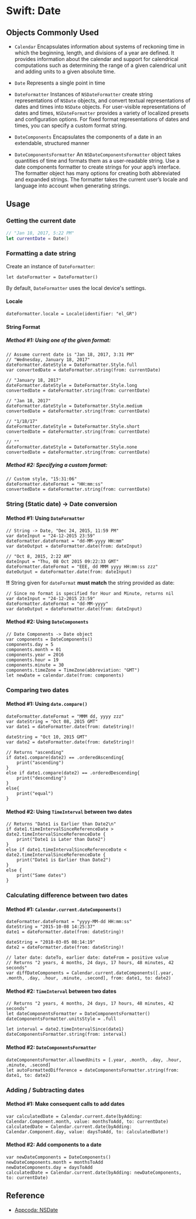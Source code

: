 # Swift: Date

## Objects Commonly Used
- `Calendar`
Encapsulates information about systems of reckoning time in which the beginning, length, and divisions of a year are defined. It provides information about the calendar and support for calendrical computations such as determining the range of a given calendrical unit and adding units to a given absolute time.

- `Date`
Represents a single point in time

- `DateFormatter`
Instances of `NSDateFormatter` create string representations of `NSDate` objects, and convert textual representations of dates and times into `NSDate` objects. For user-visible representations of dates and times, `NSDateFormatter` provides a variety of localized presets and configuration options. For fixed format representations of dates and times, you can specify a custom format string.

- `DateComponents`
Encapsulates the components of a date in an extendable, structured manner

- `DateComponentsFormatter`
An `NSDateComponentsFormatter` object takes quantities of time and formats them as a user-readable string. Use a date components formatter to create strings for your app’s interface. The formatter object has many options for creating both abbreviated and expanded strings. The formatter takes the current user’s locale and language into account when generating strings.

## Usage
### Getting the current date
```swift
// "Jan 18, 2017, 5:22 PM"
let currentDate = Date()
```

### Formatting a date string
Create an instance of `DateFormatter`:
```
let dateFormatter = DateFormatter()
```

By default, `DateFormatter` uses the local device's settings.

#### Locale
```
dateFormatter.locale = Locale(identifier: "el_GR")
```

#### String Format
##### Method #1: Using one of the given format:
```
// Assume current date is "Jan 18, 2017, 3:31 PM"
// "Wednesday, January 18, 2017"
dateFormatter.dateStyle = DateFormatter.Style.full
var convertedDate = dateFormatter.string(from: currentDate)

// "January 18, 2017"
dateFormatter.dateStyle = DateFormatter.Style.long
convertedDate = dateFormatter.string(from: currentDate)

// "Jan 18, 2017"
dateFormatter.dateStyle = DateFormatter.Style.medium
convertedDate = dateFormatter.string(from: currentDate)

// "1/18/17"
dateFormatter.dateStyle = DateFormatter.Style.short
convertedDate = dateFormatter.string(from: currentDate)

// ""
dateFormatter.dateStyle = DateFormatter.Style.none
convertedDate = dateFormatter.string(from: currentDate)
```

##### Method #2: Specifying a custom format:
```
// Custom style, "15:31:06"
dateFormatter.dateFormat = "HH:mm:ss"
convertedDate = dateFormatter.string(from: currentDate)
```

### String (Static date) -> Date conversion
#### Method #1: Using `DateFormatter`
```
// String -> Date, "Dec 24, 2015, 11:59 PM"
var dateInput = "24-12-2015 23:59"
dateFormatter.dateFormat = "dd-MM-yyyy HH:mm"
var dateOutput = dateFormatter.date(from: dateInput)

// "Oct 8, 2015, 2:22 AM"
dateInput = "Thu, 08 Oct 2015 09:22:33 GMT"
dateFormatter.dateFormat = "EEE, dd MMM yyyy HH:mm:ss zzz"
dateOutput = dateFormatter.date(from: dateInput)
```

**!!** String given for `dateFormat` **must match** the string provided as date:
```
// Since no format is specified for Hour and Minute, returns nil
var dateInput = "24-12-2015 23:59"
dateFormatter.dateFormat = "dd-MM-yyyy"
var dateOutput = dateFormatter.date(from: dateInput)
```

#### Method #2: Using `DateComponents`
```
// Date Components -> Date object
var components = DateComponents()
components.day = 5
components.month = 01
components.year = 2016
components.hour = 19
components.minute = 30
components.timeZone = TimeZone(abbreviation: "GMT")
let newDate = calendar.date(from: components)
```

### Comparing two dates
#### Method #1: Using `date.compare()`
```
dateFormatter.dateFormat = "MMM dd, yyyy zzz"
var dateString = "Oct 08, 2015 GMT"
var date1 = dateFormatter.date(from: dateString)!

dateString = "Oct 10, 2015 GMT"
var date2 = dateFormatter.date(from: dateString)!

// Returns "ascending"
if date1.compare(date2) == .orderedAscending{
	print("ascending")
}
else if date1.compare(date2) == .orderedDescending{
	print("descending")
}
else{
	print("equal")
}
```

#### Method #2: Using `TimeInterval` between two dates
```
// Returns "Date1 is Earlier than Date2\n"
if date1.timeIntervalSinceReferenceDate > date2.timeIntervalSinceReferenceDate {
	print("Date1 is Later than Date2")
}
else if date1.timeIntervalSinceReferenceDate <  date2.timeIntervalSinceReferenceDate {
	print("Date1 is Earlier than Date2")
}
else {
	print("Same dates")
}
```

### Calculating difference between two dates
#### Method #1: `Calendar.current.dateComponents()`
```
dateFormatter.dateFormat = "yyyy-MM-dd HH:mm:ss"
dateString = "2015-10-08 14:25:37"
date1 = dateFormatter.date(from: dateString)!

dateString = "2018-03-05 08:14:19"
date2 = dateFormatter.date(from: dateString)!

// later date: dateTo, earlier date: dateFrom = positive value
// Returns "2 years, 4 months, 24 days, 17 hours, 48 minutes, 42 seconds"
var diffDateComponents = Calendar.current.dateComponents([.year, .month, .day, .hour, .minute, .second], from: date1, to: date2)
```

#### Method #2: `TimeInterval` between two dates
```
// Returns "2 years, 4 months, 24 days, 17 hours, 48 minutes, 42 seconds"
let dateComponentsFormatter = DateComponentsFormatter()
dateComponentsFormatter.unitsStyle = .full

let interval = date2.timeIntervalSince(date1)
dateComponentsFormatter.string(from: interval)
```

#### Method #2: `DateComponentsFormatter`
```
dateComponentsFormatter.allowedUnits = [.year, .month, .day, .hour, .minute, .second]
let autoFormattedDifference = dateComponentsFormatter.string(from: date1, to: date2)
```

### Adding / Subtracting dates
#### Method #1: Make consequent calls to add dates
```
var calculatedDate = Calendar.current.date(byAdding: Calendar.Component.month, value: monthsToAdd, to: currentDate)
calculatedDate = Calendar.current.date(byAdding: Calendar.Component.day, value: daysToAdd, to: calculatedDate!)
```

#### Method #2: Add components to a date
```
var newDateComponents = DateComponents()
newDateComponents.month = monthsToAdd
newDateComponents.day = daysToAdd
calculatedDate = Calendar.current.date(byAdding: newDateComponents, to: currentDate)
```

## Reference
- [Appcoda: NSDate](http://appcoda.com/nsdate/)